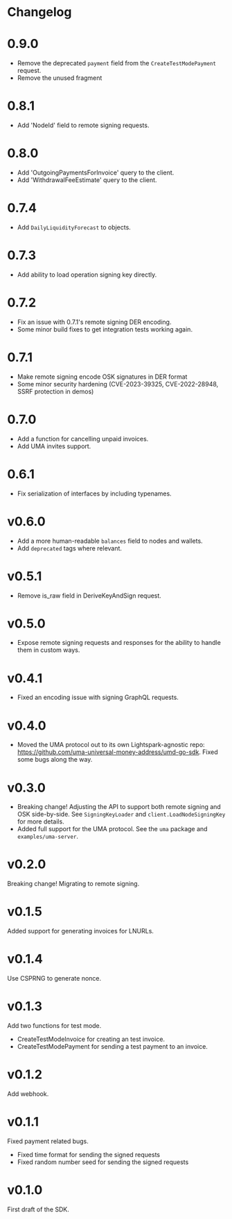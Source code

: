 # Changelog

# 0.9.0
- Remove the deprecated `payment` field from the `CreateTestModePayment` request.
- Remove the unused fragment

# 0.8.1
- Add 'NodeId' field to remote signing requests.

# 0.8.0
- Add 'OutgoingPaymentsForInvoice' query to the client.
- Add 'WithdrawalFeeEstimate' query to the client.

# 0.7.4
- Add `DailyLiquidityForecast` to objects.

# 0.7.3
- Add ability to load operation signing key directly.

# 0.7.2
- Fix an issue with 0.7.1's remote signing DER encoding.
- Some minor build fixes to get integration tests working again.

# 0.7.1
- Make remote signing encode OSK signatures in DER format
- Some minor security hardening (CVE-2023-39325, CVE-2022-28948, SSRF protection in demos)

# 0.7.0
- Add a function for cancelling unpaid invoices.
- Add UMA invites support.

# 0.6.1
- Fix serialization of interfaces by including typenames.

# v0.6.0
- Add a more human-readable `balances` field to nodes and wallets.
- Add `deprecated` tags where relevant.

# v0.5.1
- Remove is_raw field in DeriveKeyAndSign request.

# v0.5.0
- Expose remote signing requests and responses for the ability to handle them in custom ways.

# v0.4.1

- Fixed an encoding issue with signing GraphQL requests.

# v0.4.0

- Moved the UMA protocol out to its own Lightspark-agnostic
  repo: https://github.com/uma-universal-money-address/umd-go-sdk. Fixed some bugs along the way.

# v0.3.0

- Breaking change! Adjusting the API to support both remote signing and OSK side-by-side. See `SigningKeyLoader`
  and `client.LoadNodeSigningKey` for more details.
- Added full support for the UMA protocol. See the `uma` package and `examples/uma-server`.

# v0.2.0

Breaking change! Migrating to remote signing.

# v0.1.5

Added support for generating invoices for LNURLs.

# v0.1.4

Use CSPRNG to generate nonce.

# v0.1.3

Add two functions for test mode.

- CreateTestModeInvoice for creating an test invoice.
- CreateTestModePayment for sending a test payment to an invoice.

# v0.1.2

Add webhook.

# v0.1.1

Fixed payment related bugs.

- Fixed time format for sending the signed requests
- Fixed random number seed for sending the signed requests

# v0.1.0

First draft of the SDK.

